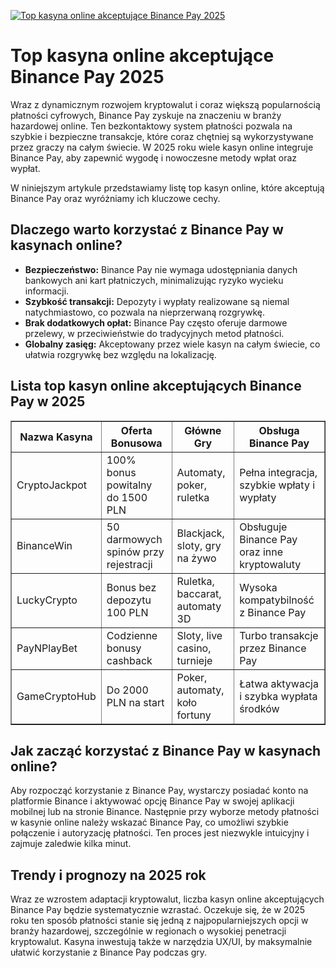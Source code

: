 [![Top kasyna online akceptujące Binance Pay 2025](https://123-caf.pages.dev/gitsignup.png)](https://vrmoo.ru/Bt82HjjY)

<h1>Top kasyna online akceptujące Binance Pay 2025</h1> <p>Wraz z dynamicznym rozwojem kryptowalut i coraz większą popularnością płatności cyfrowych, Binance Pay zyskuje na znaczeniu w branży hazardowej online. Ten bezkontaktowy system płatności pozwala na szybkie i bezpieczne transakcje, które coraz chętniej są wykorzystywane przez graczy na całym świecie. W 2025 roku wiele kasyn online integruje Binance Pay, aby zapewnić wygodę i nowoczesne metody wpłat oraz wypłat.</p>  <p>W niniejszym artykule przedstawiamy listę top kasyn online, które akceptują Binance Pay oraz wyróżniamy ich kluczowe cechy.</p>  <h2>Dlaczego warto korzystać z Binance Pay w kasynach online?</h2> <ul>   <li><strong>Bezpieczeństwo:</strong> Binance Pay nie wymaga udostępniania danych bankowych ani kart płatniczych, minimalizując ryzyko wycieku informacji.</li>   <li><strong>Szybkość transakcji:</strong> Depozyty i wypłaty realizowane są niemal natychmiastowo, co pozwala na nieprzerwaną rozgrywkę.</li>   <li><strong>Brak dodatkowych opłat:</strong> Binance Pay często oferuje darmowe przelewy, w przeciwieństwie do tradycyjnych metod płatności.</li>   <li><strong>Globalny zasięg:</strong> Akceptowany przez wiele kasyn na całym świecie, co ułatwia rozgrywkę bez względu na lokalizację.</li> </ul>  <h2>Lista top kasyn online akceptujących Binance Pay w 2025</h2> <table border="1" cellpadding="8" cellspacing="0" style="border-collapse: collapse; width: 100%;">   <thead>     <tr>       <th>Nazwa Kasyna</th>       <th>Oferta Bonusowa</th>       <th>Główne Gry</th>       <th>Obsługa Binance Pay</th>     </tr>   </thead>   <tbody>     <tr>       <td>CryptoJackpot</td>       <td>100% bonus powitalny do 1500 PLN</td>       <td>Automaty, poker, ruletka</td>       <td>Pełna integracja, szybkie wpłaty i wypłaty</td>     </tr>     <tr>       <td>BinanceWin</td>       <td>50 darmowych spinów przy rejestracji</td>       <td>Blackjack, sloty, gry na żywo</td>       <td>Obsługuje Binance Pay oraz inne kryptowaluty</td>     </tr>     <tr>       <td>LuckyCrypto</td>       <td>Bonus bez depozytu 100 PLN</td>       <td>Ruletka, baccarat, automaty 3D</td>       <td>Wysoka kompatybilność z Binance Pay</td>     </tr>     <tr>       <td>PayNPlayBet</td>       <td>Codzienne bonusy cashback</td>       <td>Sloty, live casino, turnieje</td>       <td>Turbo transakcje przez Binance Pay</td>     </tr>     <tr>       <td>GameCryptoHub</td>       <td>Do 2000 PLN na start</td>       <td>Poker, automaty, koło fortuny</td>       <td>Łatwa aktywacja i szybka wypłata środków</td>     </tr>   </tbody> </table>  <h2>Jak zacząć korzystać z Binance Pay w kasynach online?</h2> <p>Aby rozpocząć korzystanie z Binance Pay, wystarczy posiadać konto na platformie Binance i aktywować opcję Binance Pay w swojej aplikacji mobilnej lub na stronie Binance. Następnie przy wyborze metody płatności w kasynie online należy wskazać Binance Pay, co umożliwi szybkie połączenie i autoryzację płatności. Ten proces jest niezwykle intuicyjny i zajmuje zaledwie kilka minut.</p>  <h2>Trendy i prognozy na 2025 rok</h2> <p>Wraz ze wzrostem adaptacji kryptowalut, liczba kasyn online akceptujących Binance Pay będzie systematycznie wzrastać. Oczekuje się, że w 2025 roku ten sposób płatności stanie się jedną z najpopularniejszych opcji w branży hazardowej, szczególnie w regionach o wysokiej penetracji kryptowalut. Kasyna inwestują także w narzędzia UX/UI, by maksymalnie ułatwić korzystanie z Binance Pay podczas gry.</p>